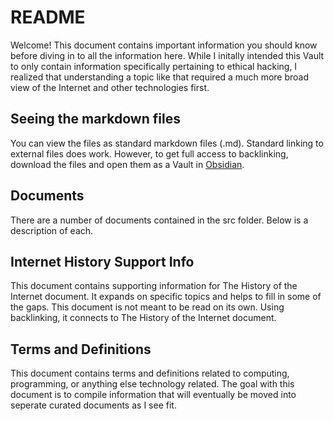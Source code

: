 # README
Welcome! This document contains important information you should know before diving in to all the information here. While I initally intended this Vault to only contain information specifically pertaining to ethical hacking, I realized that understanding a topic like that required a much more broad view of the Internet and other technologies first.

## Seeing the markdown files
You can view the files as standard markdown files (.md). Standard linking to external files does work. However, to get full access to backlinking, download the files and open them as a Vault in [Obsidian](https://obsidian.md).

## Documents
There are a number of documents contained in the src folder. Below is a description of each.

## Internet History Support Info
This document contains supporting information for The History of the Internet document. It expands on specific topics and helps to fill in some of the gaps. This document is not meant to be read on its own. Using backlinking, it connects to The History of the Internet document.

## Terms and Definitions
This document contains terms and definitions related to computing, programming, or anything else technology related. The goal with this document is to compile information that will eventually be moved into seperate curated documents as I see fit. 

